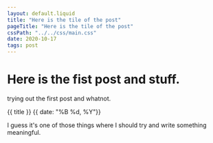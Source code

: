 ```yaml
---
layout: default.liquid
title: "Here is the tile of the post"
pageTitle: "Here is the tile of the post"
cssPath: "../../css/main.css"
date: 2020-10-17
tags: post
---
```


# Here is the fist post and stuff.

trying out the first post and whatnot.  

{{ title }}
{{ date: "%B %d, %Y"}}

I guess it's one of those things where I should try and write something meaningful.